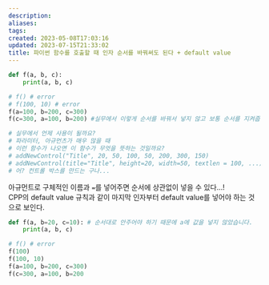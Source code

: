 ```yaml
---
description:
aliases: 
tags: 
created: 2023-05-08T17:03:16
updated: 2023-07-15T21:33:02
title: 파이썬 함수를 호출할 때 인자 순서를 바꿔써도 된다 + default value
---
```


```python
def f(a, b, c):
    print(a, b, c)

# f() # error
# f(100, 10) # error
f(a=100, b=200, c=300)
f(c=300, a=100, b=200) #실무에서 이렇게 순서를 바꿔서 넣지 않고 보통 순서를 지켜줍니다.

# 실무에서 언제 사용이 될까요?
# 파라미터, 아규먼츠가 매우 많을 때
# 이런 함수가 나오면 이 함수가 무엇을 뜻하는 것일까요?
# addNewControl("Title", 20, 50, 100, 50, 200, 300, 150)
# addNewControl(title="Title", height=20, width=50, textlen = 100, ...)
# 어? 컨트롤 박스를 만드는 구나...
```

아규먼트로 구체적인 이름과 ` = `를 넣어주면 순서에 상관없이 넣을 수 있다...!  
CPP의 default value 규칙과 같이 마지막 인자부터 default value를 넣어야 하는 것으로 보인다.

```python
def f(a, b=20, c=10): # 순서대로 안주어야 하기 때문에 a에 값을 넣지 않았습니다.
    print(a, b, c)

# f() # error
f(100)
f(100, 10)
f(a=100, b=200, c=300)
f(c=300, a=100, b=200
```
